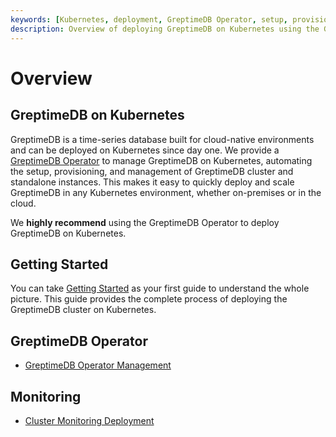 ```yaml
---
keywords: [Kubernetes, deployment, GreptimeDB Operator, setup, provisioning, management]
description: Overview of deploying GreptimeDB on Kubernetes using the GreptimeDB Operator, including setup, provisioning, and management of clusters and standalone instances.
---
```


# Overview

## GreptimeDB on Kubernetes

GreptimeDB is a time-series database built for cloud-native environments and can be deployed on Kubernetes since day one. We provide a [GreptimeDB Operator](https://github.com/GrepTimeTeam/greptimedb-operator) to manage GreptimeDB on Kubernetes, automating the setup, provisioning, and management of GreptimeDB cluster and standalone instances. This makes it easy to quickly deploy and scale GreptimeDB in any Kubernetes environment, whether on-premises or in the cloud.

We **highly recommend** using the GreptimeDB Operator to deploy GreptimeDB on Kubernetes.

## Getting Started

You can take [Getting Started](./getting-started.md) as your first guide to understand the whole picture. This guide provides the complete process of deploying the GreptimeDB cluster on Kubernetes.

## GreptimeDB Operator

- [GreptimeDB Operator Management](./greptimedb-operator-management.md)

## Monitoring

- [Cluster Monitoring Deployment](./monitoring/cluster-monitoring-deployment.md)
